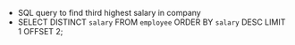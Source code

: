 - SQL query to find third highest salary in company
- SELECT DISTINCT `salary` FROM `employee` ORDER BY `salary` DESC LIMIT 1 OFFSET 2;
